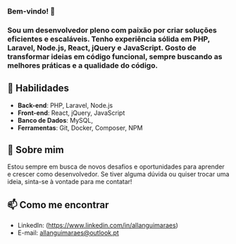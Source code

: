 ### Bem-vindo! 👋

### Sou um desenvolvedor pleno com paixão por criar soluções eficientes e escaláveis. Tenho experiência sólida em **PHP**, **Laravel**, **Node.js**, **React**, **jQuery** e **JavaScript**. Gosto de transformar ideias em código funcional, sempre buscando as melhores práticas e a qualidade do código.

## 🚀 Habilidades
- **Back-end**: PHP, Laravel, Node.js
- **Front-end**: React, jQuery, JavaScript
- **Banco de Dados**: MySQL,
- **Ferramentas**: Git, Docker, Composer, NPM

## 💬 Sobre mim
Estou sempre em busca de novos desafios e oportunidades para aprender e crescer como desenvolvedor. Se tiver alguma dúvida ou quiser trocar uma ideia, sinta-se à vontade para me contatar!

## 📫 Como me encontrar
- LinkedIn: (https://www.linkedin.com/in/allanguimaraes)
- E-mail: allanguimaraes@outlook.pt
